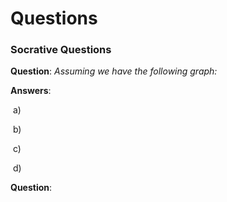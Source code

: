 # Questions

### Socrative Questions

**Question**: *Assuming we have the following graph:*



**Answers**: 

​	a) 

​	b)

​	c)

​	d)

**Question**: 